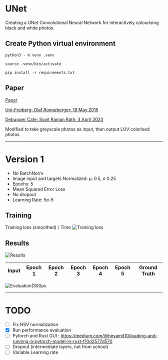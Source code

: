 # UNet
Creating a UNet Convolutional Neural Network for interactively colourising black and white photos.

## Create Python virtual environment
```python3 - m venv .venv```

```source .venv/bin/activate```

```pip install -r requirements.txt```

## Paper
[Paper](paper/1505.04597v1.pdf)

[Uni-Freiberg: Olaf Ronneberger: 18 May 2015](https://lmb.informatik.uni-freiburg.de/people/ronneber/u-net/)

[Debugger Cafe: Sovit Ranjan Rath: 3 April 2023](https://debuggercafe.com/unet-from-scratch-using-pytorch/)

Modified to take greyscale photos as input, then output LUV colorised photos


----
# Version 1
- No BatchNorm
- Image input and targets Normalized: $\mu$: 0.5, $\sigma$ 0.25 
- Epochs: 5
- Mean Squared Error Loss
- No dropout
- Learning Rate: 5e-5

## Training
Training loss (smoothed) / Time
![Training loss](<runs/Pasted image.png>)

## Results
![Results](examples/_combined_img.png)


Input | Epoch 1 | Epoch 2 | Epoch 3 | Epoch 4 | Epoch 5 | Ground Truth 
----- | ----- | ----- | ----- | ----- | ----- | ----- | 


![Evaluation|300px](examples/eval_fig.png)


------

# TODO
- [ ] Fix HSV normalization
- [x] Run performance evaluation
- [ ] Pytorch and Rust GUI : https://medium.com/@heyamit10/loading-and-running-a-pytorch-model-in-rust-f10d2577d570
- [ ] Dropout (intermediate layers, not from school)
- [ ] Variable Learning rate